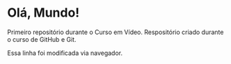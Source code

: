 # Olá, Mundo!
Primeiro repositório durante o Curso em Vídeo. 
Respositório criado durante o curso de GitHub e Git.

Essa linha foi modificada via navegador.
